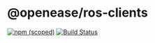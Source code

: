 # @openease/ros-clients

[![npm (scoped)](https://img.shields.io/npm/v/openease/ros-clients.svg)](https://www.npmjs.com/package/openease/ros-clients)
[![Build Status](https://travis-ci.org/ease-crc/ros-js-clients.svg?branch=master)](https://travis-ci.org/ease-crc/ros-js-clients)
